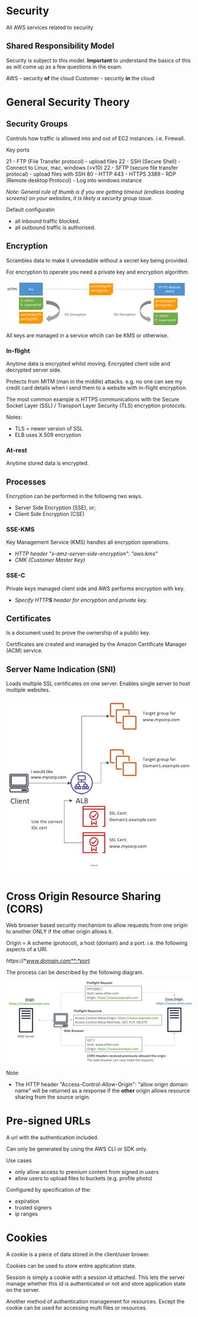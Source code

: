# Security

All AWS services related to security

## Shared Responsibility Model

Security is subject to this model. **Important** to understand the basics of this as will come up as a few questions in the exam.

AWS         - security **of** the cloud
Customer    - security **in** the cloud

# General Security Theory

## Security Groups

Controls how traffic is allowed into and out of EC2 instances. i.e. Firewall.

Key ports

21 - FTP (File Transfer protocol) - upload files
22 - SSH (Secure Shell) - Connect to Linux, mac, windows (>v10)
22 - SFTP (secure file transfer protocal) - upload files with SSH
80 - HTTP
443 - HTTPS
3389 - RDP (Remote desktop Protocol) - Log into windows instance

*Note: General rule of thumb is if you are getting timeout (endless loading screens) on your websites, it is likely a security group issue.*

Default configuratin
- all inbound traffic blocked.
- all outbound traffic is authorised.

## Encryption

Scrambles data to make it unreadable without a secret key being provided.

For encryption to operate you need a private key and encryption algorithm.

![](./../../img/encryption.png)

All keys are managed in a service whcih can be KMS or otherwise.

### In-flight

Anytime data is encrypted whilst moving. Encrypted client side and decrypted server side.

Protects from MITM (man in the middle) attacks. e.g. no one can see my credit card details when i send them to a website with in-flight encryption.

The most common example is HTTPS communications with the Secure Socket Layer (SSL) / Transport Layer Security (TLS) encryption protocols.

Notes: 
- TLS = newer version of SSL
- ELB uses X.509 encryption

### At-rest

Anytime stored data is encrypted.

## Processes

Encryption can be performed in the following two ways.
- Server Side Encryption (SSE), or;
- Client Side Encryption (CSE)

### SSE-KMS

Key Management Service (KMS) handles all encryption operations.

- *HTTP header "x-amz-server-side-encryption": "aws:kms"*
- *CMK (Customer Master Key)*

### SSE-C

Private keys managed client side and AWS performs encryption with key.

- *Specify HTTP**S** header for encryption and private key.*

## Certificates

Is a document used to prove the ownership of a public key.

Certificates are created and managed by the Amazon Certificate Manager (ACM) service.

## Server Name Indication (SNI)

Loads multiple SSL certificates on one server. Enables single server to host multiple websites.

![](./../../img/sni_structure.png)

# Cross Origin Resource Sharing (CORS)

Web browser based security mechanism to allow requests from one origin to another ONLY if the other origin allows it.

Origin = A scheme (protocol), a host (domain) and a port. i.e. the following aspects of a URI.

*https*://**www.domain.com**:*port*

The process can be described by the following diagram.

![](./../../img/cors_process.png)

Note:
- The HTTP header "Access-Control-Allow-Origin": "allow origin domain name" will be returned as a response if the **other** origin allows resource sharing from the source origin.

# Pre-signed URLs

A url with the authentication included.

Can only be generated by using the AWS CLI or SDK only.

Use cases
- only allow access to premium content from signed in users
- allow users to upload files to buckets (e.g. profile photo)

Configured by specification of the:
- expiration
- trusted signers
- ip ranges

# Cookies

A cookie is a piece of data stored in the client/user brower.

Cookies can be used to store entire application state.

Session is simply a cookie with a session id attached. This lets the server manage whether this id is authenticated or not and store application state on the server.

Another method of authentication management for resources. Except the cookie can be used for accessing multi files or resources.